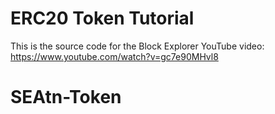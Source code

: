 # ERC20 Token Tutorial

This is the source code for the Block Explorer YouTube video:
https://www.youtube.com/watch?v=gc7e90MHvl8
# SEAtn-Token
